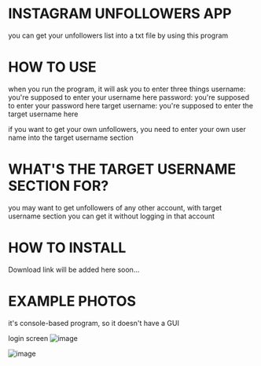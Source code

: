 # INSTAGRAM UNFOLLOWERS APP
you can get your unfollowers list into a txt file by using this program

# HOW TO USE
when you run the program, it will ask you to enter three things
username: you're supposed to enter your username here
password: you're supposed to enter your password here
target username: you're supposed to enter the target username here

if you want to get your own unfollowers, you need to enter your own user name into the target username section

# WHAT'S THE TARGET USERNAME SECTION FOR?
you may want to get unfollowers of any other account, with target username section you can get it without logging in that account

# HOW TO INSTALL
Download link will be added here soon...

# EXAMPLE PHOTOS
it's console-based program, so it doesn't have a GUI

login screen
![image](https://user-images.githubusercontent.com/96844411/204087898-d13fe507-862a-4a8b-ae60-2ac19ff0d4e7.png)

![image](https://user-images.githubusercontent.com/96844411/204088066-cca03f3b-89d1-42a2-a2dd-731a9a1a85d5.png)

